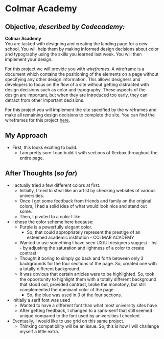 Colmar Academy
=============

Objective, _described by Codecademy:_
------------------------------------------------------

**Colmar Academy**  
You are tasked with designing and creating the landing page for a new school. You will help them by making informed design decisions about color and typography using the skills you learned last week. You will then implement your design.

For this project we will provide you with _wireframes_. A wireframe is a document which contains the positioning of the elements on a page without specifying any other design information. This allows designers and developers to focus on the flow of a site without getting distracted with design decisions such as color and typography. These aspects of the design are important, but when they are introduced too early, they can detract from other important decisions.

For this project you will implement the site specified by the wireframes and make all remaining design decisions to complete the site. You can find the wireframes for this project [here](https://content.codecademy.com/courses/freelance-1/capstone-2/colmar-academy-spec.png).

My Approach
------------------

* First, this looks exciting to build. 
    * I am pretty sure I can build it with sections of flexbox throughout the entire page. 

After Thoughts (_so far_)
--------------------

* I actually tried a few different colors at first.
    * Initially, I tried to steal like an artist by checking websites of various universities.
    * Once I got some feedback from friends and family on the original colors, I had a solid idea of what would look nice and stand out some. 
    * Then, I pivoted to a color I like.
* I chose the color scheme here because:
    * Purple is a powerfully elegant color.
        * So, that could appropriately represent the prestige of an esteemed academic institution - COLMAR ACADEMY
    * Wanted to use something I have seen UX/UI designers suggest - hsl - by adjusting the saturation and lightness of a color to create contrast
    * Thought it boring to simply go back and forth between only 2 backgrounds for the four sections of the page. So, created one with a totally different background.
    * It was obvious that certain articles were to be highlighted. So, took the opportunity to highlight them with a totally different background that stood out, provided contrast, broke the monotony, but still complemented the dominant color of the page. 
        * So, the blue was used in 3 of the four sections.
* Initially a serif font was used
    * Wanted to have a different font than what most university sites have
    * After getting feedback, I changed to a sans-serif that still seemed unique compared to the font used by universities I checked
* Eventually, I would like to use grid on this same project. 
    * Thinking compatibility will be an issue. So, this is how I will challenge myself a little extra.